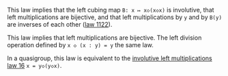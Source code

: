 This law implies that the left cubing map `B: x ↦ x◇(x◇x)` is involutive, that left multiplications are bijective, and that left multiplications by `y` and by `B(y)` are inverses of each other ([law 1122](https://teorth.github.io/equational_theories/implications/?1122)).

This law implies that left multiplications are bijective.  The left division operation defined by `x ◇ (x : y) = y`  the same law.

In a quasigroup, this law is equivalent to the [involutive left multiplications law 16](https://teorth.github.io/equational_theories/implications/?16) `x = y◇(y◇x)`.
